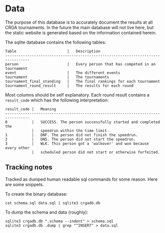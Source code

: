 # Data

The purpose of this database is to accurately document the results at all CRGA tournaments.
In the future the main database will not live here, but the static website is generated based on the information contained herein.

The sqlite database contains the following tables:

```
Table                       |   Description
---------------------------------------------------------------------------------
person                      |   Every person that has competed in an tournament
event                       |   The different events
tournament                  |   The tournaments
tournament_final_standing   |   The final rankings for each tournament
tournament_round_result     |   The results for each round
```

Most columns should be self explanatory.
Each round result contains a `result_code` which has the following interpretation:

```
result_code |   Meaning
---------------------------------------------------------------------------------
0           |   SUCCESS. The person successfully started and completed the 
            |   speedrun within the time limit.
1           |   DNF. The person did not finish the speedrun.
2           |   DNS. The person did not start the speedrun.
3           |   WLK. This person got a 'walkover' and won because every other 
            |   scheduled person did not start or otherwise forfeited.
```

## Tracking notes

Tracked as dumped human readable sql commands for some reason.
Here are some snippets.

To create the binary database:

```
cat schema.sql data.sql | sqlite3 crgadb.db
```

To dump the schema and data (roughly):

```
sqlite3 crgadb.db ".schema --indent" > schema.sql
sqlite3 crgadb.db .dump | grep "^INSERT" > data.sql
```


